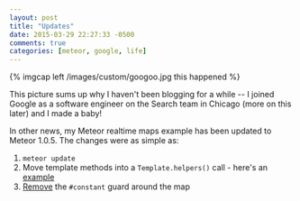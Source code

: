 ```yaml
---
layout: post
title: "Updates"
date: 2015-03-29 22:27:33 -0500
comments: true
categories: [meteor, google, life]
---
```

{% imgcap left /images/custom/googoo.jpg this happened %} 

This picture sums up why I haven't been blogging for a while -- I joined Google as a software engineer on the Search team in Chicago (more on this later) and I made a baby! 

In other news, my Meteor realtime maps example has been updated to Meteor 1.0.5. The changes were as simple as:

1. `meteor update`
2. Move template methods into a `Template.helpers()` call - here's an [example](https://github.com/pkaushik/parties/commit/42295a2896237d953a5d5ff2a846ab474103aec2)
3. [Remove](https://github.com/meteor/meteor/wiki/Using-Blaze#no-more-constant-isolate-or-preserve) the `#constant` guard around the map
